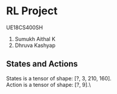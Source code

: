 # RL Project
UE18CS400SH

1. Sumukh Aithal K
2. Dhruva Kashyap

## States and Actions
States is a tensor of shape: [?, 3, 210, 160].\
Action is a tensor of shape: [?, 9].\
